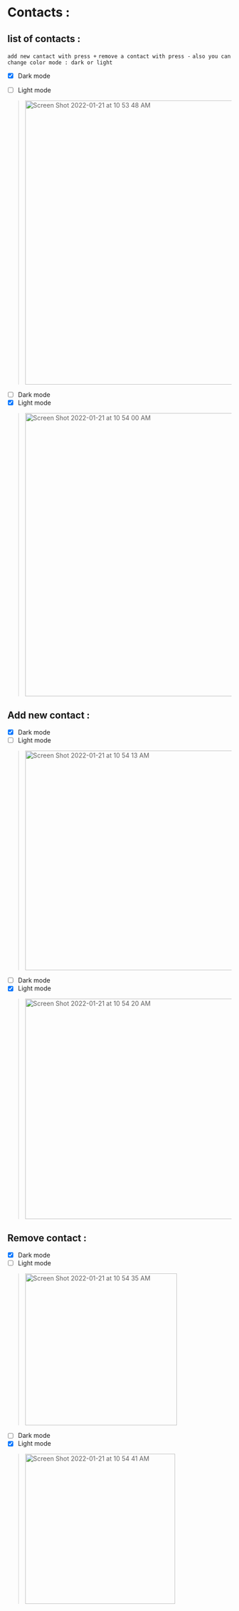# Contacts :

##  list of contacts :
`add new cantact with press +`
`remove a contact with press -`
`also you can change color mode : dark or light`
- [x] Dark mode 
- [ ] Light mode


> <img width="638" alt="Screen Shot 2022-01-21 at 10 53 48 AM" src="https://user-images.githubusercontent.com/87034655/150484520-ae0d3bd9-3506-4d48-aacd-95e244e957a8.png">


- [ ] Dark mode 
- [x] Light mode

> <img width="636" alt="Screen Shot 2022-01-21 at 10 54 00 AM" src="https://user-images.githubusercontent.com/87034655/150485122-3faaee94-8f8a-434a-a162-0cb0b4b1f1a8.png">



## Add new contact :

- [x] Dark mode 
- [ ] Light mode

> <img width="493" alt="Screen Shot 2022-01-21 at 10 54 13 AM" src="https://user-images.githubusercontent.com/87034655/150485377-ddfecd26-7db9-46ae-a58d-8562272590fa.png">


- [ ] Dark mode 
- [x] Light mode

> <img width="495" alt="Screen Shot 2022-01-21 at 10 54 20 AM" src="https://user-images.githubusercontent.com/87034655/150485417-85e4a3a0-9c5b-44ed-9d1c-fdcae0944e95.png">



## Remove contact :

- [x] Dark mode 
- [ ] Light mode

> <img width="341" alt="Screen Shot 2022-01-21 at 10 54 35 AM" src="https://user-images.githubusercontent.com/87034655/150485536-c37bc66c-a7b0-4890-956b-de6fab7183f5.png">


- [ ] Dark mode 
- [x] Light mode

> <img width="337" alt="Screen Shot 2022-01-21 at 10 54 41 AM" src="https://user-images.githubusercontent.com/87034655/150485706-f3050871-ee3d-4d50-8b9c-433f8d72e2f8.png">

 
